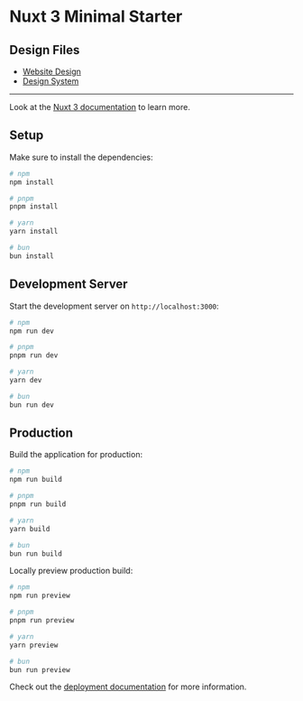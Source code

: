 # Nuxt 3 Minimal Starter

## Design Files

- [Website Design](https://www.figma.com/file/ZOOFyH5hkciczLza5xHHHZ/ATOM?type=design&t=uncwXKeWrAnmSmuO-6)
- [Design System](https://www.figma.com/file/MsOv9MSDKNgEuuozAUmQ68/ATOM-Design-System?type=design&t=uncwXKeWrAnmSmuO-6)

---

Look at the [Nuxt 3 documentation](https://nuxt.com/docs/getting-started/introduction) to learn more.

## Setup

Make sure to install the dependencies:

```bash
# npm
npm install

# pnpm
pnpm install

# yarn
yarn install

# bun
bun install
```

## Development Server

Start the development server on `http://localhost:3000`:

```bash
# npm
npm run dev

# pnpm
pnpm run dev

# yarn
yarn dev

# bun
bun run dev
```

## Production

Build the application for production:

```bash
# npm
npm run build

# pnpm
pnpm run build

# yarn
yarn build

# bun
bun run build
```

Locally preview production build:

```bash
# npm
npm run preview

# pnpm
pnpm run preview

# yarn
yarn preview

# bun
bun run preview
```

Check out the [deployment documentation](https://nuxt.com/docs/getting-started/deployment) for more information.
